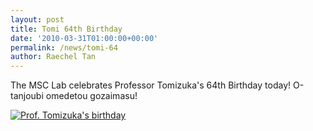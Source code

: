 ```yaml
---
layout: post
title: Tomi 64th Birthday
date: '2010-03-31T01:00:00+00:00'
permalink: /news/tomi-64
author: Raechel Tan
---
```

<p>The MSC Lab celebrates Professor Tomizuka's 64th Birthday today! O-tanjoubi omedetou gozaimasu!</p><p class="indent"><a href="{{ site.baseurl }}/assets/images/posts/64BDayL.jpg" ><img src="{{ site.baseurl }}/assets/images/posts/64BDay.jpg" alt="Prof. Tomizuka's birthday" border="0"></a></p>
